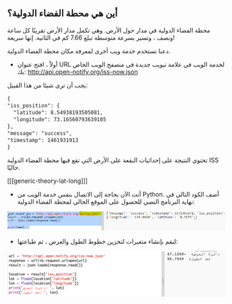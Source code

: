 ## أين هي محطة الفضاء الدولية؟

محطة الفضاء الدولية في مدار حول الأرض. وهي تكمل مدار الأرض تقريبًا كل ساعة ونصف ، وتسير بسرعة متوسطة تبلغ 7.66 كم في الثانية. إنها سريعة!

دعنا نستخدم خدمة ويب أخرى لمعرفة مكان محطة الفضاء الدولية.

+ أولاً ، افتح عنوان URL لخدمة الويب في علامة تبويب جديدة في متصفح الويب الخاص بك: <a href="http://api.open-notify.org/iss-now.json" target="_blank"> http://api.open-notify.org/iss-now.json </a>

يجب أن ترى شيئا من هذا القبيل:

    {
    "iss_position": {
      "latitude": 8.54938193505081, 
      "longitude": 73.16560793639105
    }, 
    "message": "success", 
    "timestamp": 1461931913
    }
    

تحتوي النتيجة على إحداثيات البقعة على الأرض التي تقع فيها محطة الفضاء الدولية ISS حاليًا.

[[[generic-theory-lat-long]]]

+ أنت الآن بحاجة إلى الاتصال بنفس خدمة الويب من Python. أضف الكود التالي في نهاية البرنامج النصي للحصول على الموقع الحالي لمحطة الفضاء الدولية:

![لقطة الشاشة](images/iss-location.png)

+ لنقم بإنشاء متغيرات لتخزين خطوط الطول والعرض ، ثم طباعتها:

![لقطة الشاشة](images/iss-coordinates.png)